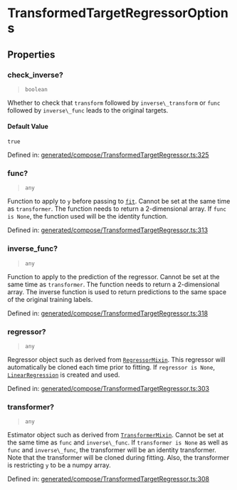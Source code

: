 # TransformedTargetRegressorOptions

## Properties

### check\_inverse?

> `boolean`

Whether to check that `transform` followed by `inverse\_transform` or `func` followed by `inverse\_func` leads to the original targets.

#### Default Value

`true`

Defined in:  [generated/compose/TransformedTargetRegressor.ts:325](https://github.com/transitive-bullshit/scikit-learn-ts/blob/92ab806/packages/sklearn/src/generated/compose/TransformedTargetRegressor.ts#L325)

### func?

> `any`

Function to apply to `y` before passing to [`fit`](#sklearn.compose.TransformedTargetRegressor.fit "sklearn.compose.TransformedTargetRegressor.fit"). Cannot be set at the same time as `transformer`. The function needs to return a 2-dimensional array. If `func is None`, the function used will be the identity function.

Defined in:  [generated/compose/TransformedTargetRegressor.ts:313](https://github.com/transitive-bullshit/scikit-learn-ts/blob/92ab806/packages/sklearn/src/generated/compose/TransformedTargetRegressor.ts#L313)

### inverse\_func?

> `any`

Function to apply to the prediction of the regressor. Cannot be set at the same time as `transformer`. The function needs to return a 2-dimensional array. The inverse function is used to return predictions to the same space of the original training labels.

Defined in:  [generated/compose/TransformedTargetRegressor.ts:318](https://github.com/transitive-bullshit/scikit-learn-ts/blob/92ab806/packages/sklearn/src/generated/compose/TransformedTargetRegressor.ts#L318)

### regressor?

> `any`

Regressor object such as derived from [`RegressorMixin`](sklearn.base.RegressorMixin.html#sklearn.base.RegressorMixin "sklearn.base.RegressorMixin"). This regressor will automatically be cloned each time prior to fitting. If `regressor is None`, [`LinearRegression`](sklearn.linear_model.LinearRegression.html#sklearn.linear_model.LinearRegression "sklearn.linear_model.LinearRegression") is created and used.

Defined in:  [generated/compose/TransformedTargetRegressor.ts:303](https://github.com/transitive-bullshit/scikit-learn-ts/blob/92ab806/packages/sklearn/src/generated/compose/TransformedTargetRegressor.ts#L303)

### transformer?

> `any`

Estimator object such as derived from [`TransformerMixin`](sklearn.base.TransformerMixin.html#sklearn.base.TransformerMixin "sklearn.base.TransformerMixin"). Cannot be set at the same time as `func` and `inverse\_func`. If `transformer is None` as well as `func` and `inverse\_func`, the transformer will be an identity transformer. Note that the transformer will be cloned during fitting. Also, the transformer is restricting `y` to be a numpy array.

Defined in:  [generated/compose/TransformedTargetRegressor.ts:308](https://github.com/transitive-bullshit/scikit-learn-ts/blob/92ab806/packages/sklearn/src/generated/compose/TransformedTargetRegressor.ts#L308)
